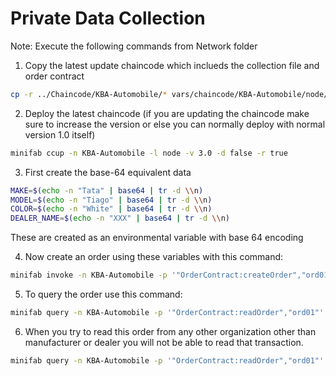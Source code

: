 # Private Data Collection

Note: Execute the following commands from Network folder

1. Copy the latest update chaincode which inclueds the collection file and order contract
```bash
cp -r ../Chaincode/KBA-Automobile/* vars/chaincode/KBA-Automobile/node/
```

2. Deploy the latest chaincode (if you are updating the chaincode make sure to increase the version or else you can normally deploy with normal version 1.0 itself)

```bash
minifab ccup -n KBA-Automobile -l node -v 3.0 -d false -r true
```

3. First create the base-64 equivalent data

```bash
MAKE=$(echo -n "Tata" | base64 | tr -d \\n)
MODEL=$(echo -n "Tiago" | base64 | tr -d \\n)
COLOR=$(echo -n "White" | base64 | tr -d \\n)
DEALER_NAME=$(echo -n "XXX" | base64 | tr -d \\n)
```

These are created as an environmental variable with base 64 encoding

4. Now create an order using these variables with this command:

```bash
minifab invoke -n KBA-Automobile -p '"OrderContract:createOrder","ord01"' -t '{"make":"'$MAKE'","model":"'$MODEL'","color":"'$COLOR'","dealerName":"'$DEALER_NAME'"}' -o dealer.auto.com
```

5. To query the order use this command:

```bash
minifab query -n KBA-Automobile -p '"OrderContract:readOrder","ord01"'
```

6. When you try to read this order from any other organization other than manufacturer or dealer you will not be able to read that transaction.

```bash
minifab query -n KBA-Automobile -p '"OrderContract:readOrder","ord01"' -o mvd.auto.com
```

